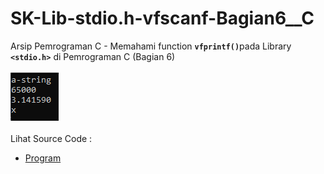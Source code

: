 # SK-Lib-stdio.h-vfscanf-Bagian6__C
Arsip Pemrograman C - Memahami function <code><b>vfprintf()</b></code>pada Library <code><b>&lt;stdio.h></b></code> di Pemrograman C (Bagian 6)<br><br>
<img src="https://github.com/RizkyKhapidsyah/SK-Lib-stdio.h-vfscanf-Bagian6__C/blob/master/SK-Lib-stdio.h-vfscanf-Bagian6__C/x64/result/001.PNG"><br><br>
Lihat Source Code : <br>
- <a href="https://github.com/RizkyKhapidsyah/SK-Lib-stdio.h-vfscanf-Bagian6__C/blob/master/SK-Lib-stdio.h-vfscanf-Bagian6__C/Source.c">Program</a>
